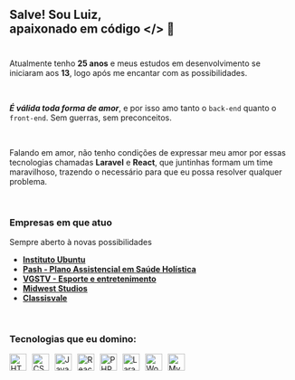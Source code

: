 ## Salve! Sou Luiz, <br />apaixonado em código </> 💚

#

Atualmente tenho <strong>25 anos</strong> e meus estudos em desenvolvimento se iniciaram aos <strong>13</strong>, logo após me encantar com as possibilidades.

<br />

<i><b>É válida toda forma de amor</b></i>, e por isso amo tanto o `back-end` quanto o `front-end`. Sem guerras, sem preconceitos.

<br />

Falando em amor, não tenho condições de expressar meu amor por essas tecnologias chamadas <b>Laravel</b> e <b>React</b>, que juntinhas formam um time maravilhoso, trazendo o necessário para que eu possa resolver qualquer problema.

<br />

### Empresas em que atuo
Sempre aberto à novas possibilidades
<br />

- <b>[Instituto Ubuntu](https://institutoubuntu.com)</b>
- <b>[Pash - Plano Assistencial em Saúde Holística](https://pash.com.br)</b>
- <b>[VGSTV - Esporte e entretenimento](https://vgstv.com.br)</b>
- <b>[Midwest Studios](https://midwest.studio)</b>
- <b>[Classisvale](https://classisvale.com.br)</b>

<br />

### Tecnologias que eu domino:

<div style="display: inline_block; margin-top: 15px;">
  <img title="HTML" alt="HTML" height="30" src="https://cdn-icons-png.flaticon.com/128/1051/1051277.png" style="margin-right: 6px;">
  <img title="CSS" alt="CSS" height="30" src="https://cdn-icons-png.flaticon.com/128/732/732190.png" style="margin-right: 6px;">
  <img title="JavaScript" alt="JavaScript" height="30" src="https://cdn-icons-png.flaticon.com/128/5968/5968292.png" style="margin-right: 6px;">
  <img title="ReactJS" alt="ReactJS" height="30" src="https://cdn-icons-png.flaticon.com/128/1126/1126012.png" style="margin-right: 6px;">
  <img title="PHP" alt="PHP" height="30" src="https://cdn-icons-png.flaticon.com/128/919/919830.png" style="margin-right: 6px;">
  <img title="Laravel" alt="Laravel" height="30" src="https://cdn.iconscout.com/icon/free/png-256/laravel-226015.png" style="margin-right: 6px;">
  <img title="Wordpress" alt="Wordpress" height="30" src="https://cdn-icons-png.flaticon.com/128/174/174881.png" style="margin-right: 6px;">
  <img title="MySQL" alt="MySQL" height="30" src="https://cdn-icons-png.flaticon.com/128/5968/5968313.png" style="margin-right: 6px;">
</div>
  
##

</div>
